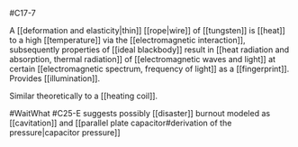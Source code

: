 #C17-7 

A [[deformation and elasticity|thin]] [[rope|wire]] of [[tungsten]] is [[heat]] to a high [[temperature]] via the [[electromagnetic interaction]], subsequently properties of [[ideal blackbody]] result in [[heat radiation and absorption, thermal radiation]] of [[electromagnetic waves and light]] at certain [[electromagnetic spectrum, frequency of light]] as a [[fingerprint]]. Provides [[illumination]].

Similar theoretically to a [[heating coil]].

#WaitWhat #C25-E suggests possibly [[disaster]] burnout modeled as [[cavitation]] and [[parallel plate capacitor#derivation of the pressure|capacitor pressure]]